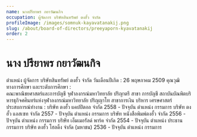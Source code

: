 ```yaml
---
name: นางปรียาพร กยาวัฒนกิจ
occupation: ผู้จัดการ บริษัทสินทรัพย์ ตงฮั้ว จำกัด
profileImage: /images/somnuk-kayavatanakij.png
slug: /about/board-of-directors/preeyaporn-kyavatanakij
order: 2
---
```


# นาง ปรียาพร กยาวัฒนกิจ

ตำแหน่ง ผู้จัดการ บริษัทสินทรัพย์ ตงฮั้ว จำกัด
วันเดือนปีเกิด : 26 พฤษภาคม 2509
คุณวุฒิทางการศึกษา และระดับการศึกษา :  
คณะพาณิชยศาสตร์และการบัญชี จุฬาลงกรณ์มหาวิทยาลัย ปริญาตรี สาขา การบัญชี
สถาบันบัณพิตบริหารธุกิจศศินทร์แห่งจุฬาลงกรณ์มหาวิทยาลัย ปริญญาโท สาขาการเงิน บริหาร เศรษศาสตร์
ประสบการณ์ทำงาน :
บริษัท ตงฮั้ว แคปปิตอล จำกัด 2558 - ปัจจุบัน ตำแหน่ง กรรมการ
บริษัท ตงฮั้ว แอสเซท จำกัด 2557 - ปัจจุบัน ตำแหน่ง กรรมการ
บริษัท หนังสือพิมพ์ตงฮั้ว จำกัด 2556 - ปัจจุบัน ตำแหน่ง กรรมการ
บริษัท เอ็มเมอรัลด์ พาร์ค จำกัด 2554 - ปัจจุบัน ตำแหน่ง ประธานกรรมการ
บริษัท ตงฮั้ว โฮลดิ้ง จำกัด (มหาชน) 2536 - ปัจจุบัน ตำแหน่ง กรรมการ

